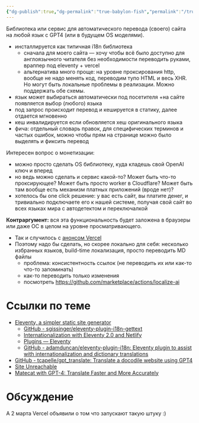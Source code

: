 ```yaml
---
{"dg-publish":true,"dg-permalink":"true-babylon-fish","permalink":"/true-babylon-fish/"}
---
```


Библиотека или сервис для автоматического перевода (своего) сайта на любой язык с GPT4 (или в будущем OS моделями).

- инсталлируется как типичная i18n библиотека
	- сначала для моего сайта — хочу чтобы всё было доступно для англоязычного читателя без необходимости переводить руками, враппер под eleventy + vercel
	- альтернатива много проще: на уровне проксирования http, вообще не надо менять код, переводим тупо HTML и весь XHR. Но могут быть локальные проблемы в реализации. Можно поддержать обе схемы.
- язык может выбираться автоматически под посетителя +на сайте появляется выбор (любого) языка 
- под запрос происходит перевод и кешируется в статику, далее отдается мгновенно
- кеш инвалидируется если обновляется хеш оригинального языка 
- фича: отдельный словарь правок, для специфических терминов и частых ошибок, можно чтобы прям на странице можно было выделять и фиксить перевод

Интересен вопрос о монетизации:
- можно просто сделать OS библиотеку, куда кладешь свой OpenAI ключ и вперед
- но ведь можно сделать и сервис какой-то? Может быть что-то проксирующее? Может быть просто worker в Cloudflare? Может быть там вообще есть механизм платных приложений (вроде нет)?
- хотелось бы one click решение: у вас есть сайт, вы платите денег, и тривиально подключаете его к нашей системе, получая свой сайт во всех языках мира с автодетектом и переключалкой

**Контраргумент:** вся эта функциональность будет заложена в браузеры или даже ОС в целом на уровне просматривающего. 
- Так и случилось с [анонсом Vercel](https://twitter.com/rauchg/status/1763632791533850946)
- Поэтому надо бы сделать, но скорее локально для себя: несколько избранных языков, build-time локализация, просто переводить MD файлы 
	- проблема: консистентность ссылок (не переводить их или как-то что-то запоминать)
	- как-то переводить только изменения 
	- посмотреть <https://github.com/marketplace/actions/localize-ai>

# Ссылки по теме
- [Eleventy, a simpler static site generator](https://www.11ty.dev/)
	- [GitHub - sgissinger/eleventy-plugin-i18n-gettext](https://github.com/sgissinger/eleventy-plugin-i18n-gettext)
	- [Internationalization with Eleventy 2.0 and Netlify](https://www.lenesaile.com/en/blog/internationalization-with-eleventy-20-and-netlify/)
	- [Plugins — Eleventy](https://www.11ty.dev/docs/plugins/)
	- [GitHub - adamduncan/eleventy-plugin-i18n: Eleventy plugin to assist with internationalization and dictionary translations](https://github.com/adamduncan/eleventy-plugin-i18n)
- [GitHub - tcapelle/gpt\_translate: Translate a docodile website using GPT4](https://github.com/tcapelle/gpt_translate)
- [Site Unreachable](https://www.smartcat.com/news/gpt-4-release/)
- [Matecat with GPT-4: Translate Faster and More Accurately](https://translated.com/matecat-gpt-4)

# Обсуждение
<blockquote class="twitter-tweet"><a href="https://twitter.com/user/status/1759545318784598472?ref_src=twsrc%5Etfw"></a></blockquote> <script async src="https://platform.twitter.com/widgets.js" charset="utf-8"></script>

А 2 марта Vercel объявили о том что запускают такую штуку :)
<blockquote class="twitter-tweet"><a href="https://twitter.com/user/status/1763632791533850946?ref_src=twsrc%5Etfw"></a></blockquote> <script async src="https://platform.twitter.com/widgets.js" charset="utf-8"></script>